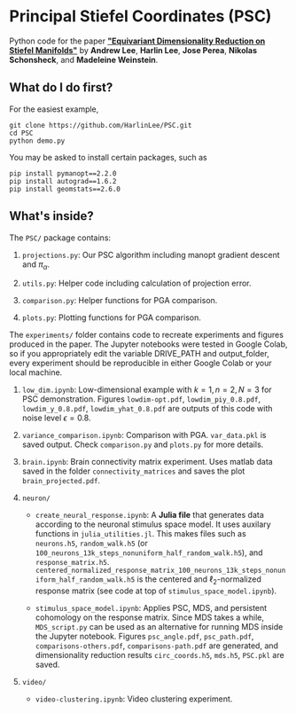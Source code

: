 # Principal Stiefel Coordinates (PSC)

Python code for the paper **["Equivariant Dimensionality Reduction on Stiefel Manifolds"](https://arxiv.org/abs/2309.10775)** by **Andrew Lee**, **Harlin Lee**, **Jose Perea**, **Nikolas Schonsheck**, and **Madeleine Weinstein**.

## What do I do first?

For the easiest example, 

```
git clone https://github.com/HarlinLee/PSC.git
cd PSC
python demo.py
```

You may be asked to install certain packages, such as 

```
pip install pymanopt==2.2.0
pip install autograd==1.6.2
pip install geomstats==2.6.0
```

## What's inside?
The `PSC/` package contains:
1. `projections.py`: Our PSC algorithm including manopt gradient descent and $\pi_\alpha$.  

2. `utils.py`: Helper code including calculation of projection error.

3. `comparison.py`: Helper functions for PGA comparison.

4. `plots.py`: Plotting functions for PGA comparison.

The `experiments/` folder contains code to recreate experiments and figures produced in the paper. The Jupyter notebooks were tested in Google Colab, so if you appropriately edit the variable DRIVE_PATH and output_folder, every experiment should be reproducible in either Google Colab or your local machine. 

1. `low_dim.ipynb`: Low-dimensional example with $k=1, n=2, N=3$ for PSC demonstration. Figures `lowdim-opt.pdf`, `lowdim_piy_0.8.pdf`, `lowdim_y_0.8.pdf`, `lowdim_yhat_0.8.pdf` are outputs of this code with noise level $\epsilon=0.8$.

2. `variance_comparison.ipynb`: Comparison with PGA. `var_data.pkl` is saved output. Check `comparison.py` and `plots.py` for more details.

3. `brain.ipynb`: Brain connectivity matrix experiment. Uses matlab data saved in the folder `connectivity_matrices` and saves the plot `brain_projected.pdf`.

4. `neuron/`
    - `create_neural_response.ipynb`: A **Julia file** that generates data according to the neuronal stimulus space model. It uses auxilary functions in `julia_utilities.jl`. This makes files such as `neurons.h5`, `random_walk.h5` (or `100_neurons_13k_steps_nonuniform_half_random_walk.h5`), and `response_matrix.h5`. `centered_normalized_response_matrix_100_neurons_13k_steps_nonuniform_half_random_walk.h5` is the centered and $\ell_2$-normalized response matrix (see code at top of `stimulus_space_model.ipynb`).

    - `stimulus_space_model.ipynb`: Applies PSC, MDS, and persistent cohomology on the response matrix. Since MDS takes a while, `MDS_script.py` can be used as an alternative for running MDS inside the Jupyter notebook. Figures `psc_angle.pdf`, `psc_path.pdf`, `comparisons-others.pdf`, `comparisons-path.pdf` are generated, and dimensionality reduction results `circ_coords.h5`, `mds.h5`, `PSC.pkl` are saved.
  
5. `video/`
   - `video-clustering.ipynb`: Video clustering experiment.

